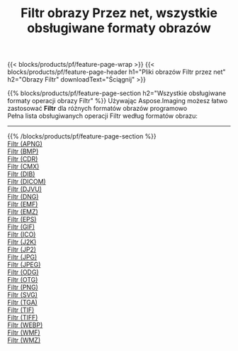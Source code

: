 ﻿---
title: Filtr obrazy Przez net, wszystkie obsługiwane formaty obrazów 
weight: 3920
url: /pl/net/filter 
lang: pl
langdirlevel: 2
locales: zh-hans,ja,it,ru,de,es,fr,nl,id,lt,pl,pt,vi,tr,ko,zh-hant,ar,hi,th,sv,cs,uk,he
description: Używając Aspose.Imaging możesz łatwo Filtr obrazy Via net
---

{{< blocks/products/pf/feature-page-wrap >}}
{{< blocks/products/pf/feature-page-header h1="Pliki obrazów Filtr przez net" h2="Obrazy Filtr" downloadText="Ściągnij" >}}


{{% blocks/products/pf/feature-page-section  h2="Wszystkie obsługiwane formaty operacji obrazy Filtr" %}}
Używając Aspose.Imaging możesz łatwo zastosować **Filtr** dla różnych formatów obrazów programowo
<br/>
Pełna lista obsługiwanych operacji Filtr według formatów obrazu:
<hr/>
{{% /blocks/products/pf/feature-page-section %}}
<div class="container-fluid productfamilypage bg-gray">
    <div class="convertypes bg-gray agp-content section">
        <div class="container">
		<div class="row other-converters">
		    <div class='col-md-2 other-converter remove-lp remove-rp'><a href="/imaging/pl/net/filter/apng" >Filtr (APNG)</a></div><div class='col-md-2 other-converter remove-lp remove-rp'><a href="/imaging/pl/net/filter/bmp" >Filtr (BMP)</a></div><div class='col-md-2 other-converter remove-lp remove-rp'><a href="/imaging/pl/net/filter/cdr" >Filtr (CDR)</a></div><div class='col-md-2 other-converter remove-lp remove-rp'><a href="/imaging/pl/net/filter/cmx" >Filtr (CMX)</a></div><div class='col-md-2 other-converter remove-lp remove-rp'><a href="/imaging/pl/net/filter/dib" >Filtr (DIB)</a></div><div class='col-md-2 other-converter remove-lp remove-rp'><a href="/imaging/pl/net/filter/dicom" >Filtr (DICOM)</a></div><div class='col-md-2 other-converter remove-lp remove-rp'><a href="/imaging/pl/net/filter/djvu" >Filtr (DJVU)</a></div><div class='col-md-2 other-converter remove-lp remove-rp'><a href="/imaging/pl/net/filter/dng" >Filtr (DNG)</a></div><div class='col-md-2 other-converter remove-lp remove-rp'><a href="/imaging/pl/net/filter/emf" >Filtr (EMF)</a></div><div class='col-md-2 other-converter remove-lp remove-rp'><a href="/imaging/pl/net/filter/emz" >Filtr (EMZ)</a></div><div class='col-md-2 other-converter remove-lp remove-rp'><a href="/imaging/pl/net/filter/eps" >Filtr (EPS)</a></div><div class='col-md-2 other-converter remove-lp remove-rp'><a href="/imaging/pl/net/filter/gif" >Filtr (GIF)</a></div><div class='col-md-2 other-converter remove-lp remove-rp'><a href="/imaging/pl/net/filter/ico" >Filtr (ICO)</a></div><div class='col-md-2 other-converter remove-lp remove-rp'><a href="/imaging/pl/net/filter/j2k" >Filtr (J2K)</a></div><div class='col-md-2 other-converter remove-lp remove-rp'><a href="/imaging/pl/net/filter/jp2" >Filtr (JP2)</a></div><div class='col-md-2 other-converter remove-lp remove-rp'><a href="/imaging/pl/net/filter/jpg" >Filtr (JPG)</a></div><div class='col-md-2 other-converter remove-lp remove-rp'><a href="/imaging/pl/net/filter/jpeg" >Filtr (JPEG)</a></div><div class='col-md-2 other-converter remove-lp remove-rp'><a href="/imaging/pl/net/filter/odg" >Filtr (ODG)</a></div><div class='col-md-2 other-converter remove-lp remove-rp'><a href="/imaging/pl/net/filter/otg" >Filtr (OTG)</a></div><div class='col-md-2 other-converter remove-lp remove-rp'><a href="/imaging/pl/net/filter/png" >Filtr (PNG)</a></div><div class='col-md-2 other-converter remove-lp remove-rp'><a href="/imaging/pl/net/filter/svg" >Filtr (SVG)</a></div><div class='col-md-2 other-converter remove-lp remove-rp'><a href="/imaging/pl/net/filter/tga" >Filtr (TGA)</a></div><div class='col-md-2 other-converter remove-lp remove-rp'><a href="/imaging/pl/net/filter/tif" >Filtr (TIF)</a></div><div class='col-md-2 other-converter remove-lp remove-rp'><a href="/imaging/pl/net/filter/tiff" >Filtr (TIFF)</a></div><div class='col-md-2 other-converter remove-lp remove-rp'><a href="/imaging/pl/net/filter/webp" >Filtr (WEBP)</a></div><div class='col-md-2 other-converter remove-lp remove-rp'><a href="/imaging/pl/net/filter/wmf" >Filtr (WMF)</a></div><div class='col-md-2 other-converter remove-lp remove-rp'><a href="/imaging/pl/net/filter/wmz" >Filtr (WMZ)</a></div>
                </div>
        </div>
    </div>
</div>
<br/>


